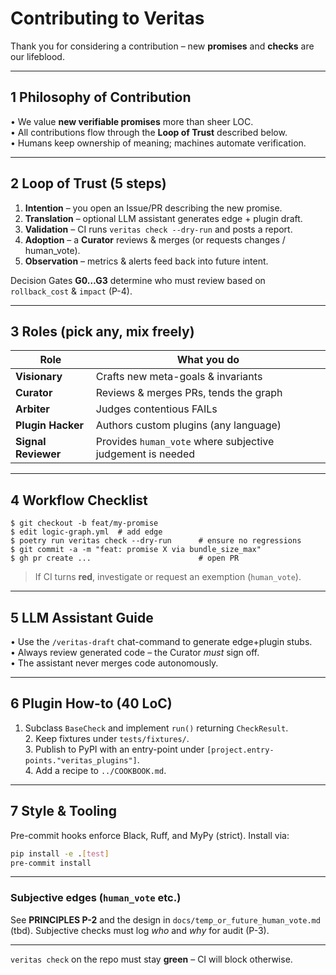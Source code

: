 # Contributing to Veritas

Thank you for considering a contribution – new **promises** and **checks** are our lifeblood.

---

## 1  Philosophy of Contribution

• We value **new verifiable promises** more than sheer LOC.<br>• All contributions flow through the **Loop of Trust** described below.<br>• Humans keep ownership of meaning; machines automate verification.

---

## 2  Loop of Trust (5 steps)

1. **Intention** – you open an Issue/PR describing the new promise.
2. **Translation** – optional LLM assistant generates edge + plugin draft.
3. **Validation** – CI runs `veritas check --dry-run` and posts a report.
4. **Adoption** – a **Curator** reviews & merges (or requests changes / human_vote).
5. **Observation** – metrics & alerts feed back into future intent.

Decision Gates **G0…G3** determine who must review based on `rollback_cost` & `impact` (P-4).

---

## 3  Roles (pick any, mix freely)

| Role | What you do |
| ---- | ------------ |
| **Visionary** | Crafts new meta-goals & invariants |
| **Curator** | Reviews & merges PRs, tends the graph |
| **Arbiter** | Judges contentious FAILs |
| **Plugin Hacker** | Authors custom plugins (any language) |
| **Signal Reviewer** | Provides `human_vote` where subjective judgement is needed |

---

## 4  Workflow Checklist

```text
$ git checkout -b feat/my-promise
$ edit logic-graph.yml  # add edge
$ poetry run veritas check --dry-run      # ensure no regressions
$ git commit -a -m "feat: promise X via bundle_size_max"
$ gh pr create ...                        # open PR
```
> If CI turns **red**, investigate or request an exemption (`human_vote`).

---

## 5  LLM Assistant Guide

• Use the `/veritas-draft` chat-command to generate edge+plugin stubs.<br>• Always review generated code – the Curator *must* sign off.<br>• The assistant never merges code autonomously.

---

## 6  Plugin How-to (40 LoC)

1. Subclass `BaseCheck` and implement `run()` returning `CheckResult`.<br>2. Keep fixtures under `tests/fixtures/`.<br>3. Publish to PyPI with an entry-point under `[project.entry-points."veritas_plugins"]`.<br>4. Add a recipe to `../COOKBOOK.md`.

---

## 7  Style & Tooling

Pre-commit hooks enforce Black, Ruff, and MyPy (strict). Install via:
```bash
pip install -e .[test]
pre-commit install
```

---

### Subjective edges (`human_vote` etc.)

See **PRINCIPLES P-2** and the design in `docs/temp_or_future_human_vote.md` (tbd).  Subjective checks must log *who* and *why* for audit (P-3).

---

`veritas check` on the repo must stay **green** – CI will block otherwise. 